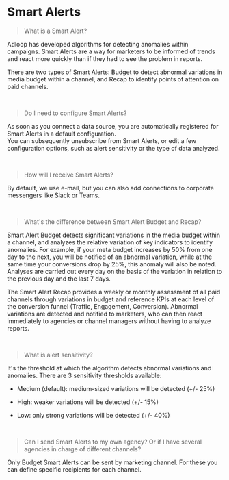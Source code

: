 # Smart Alerts

> What is a Smart Alert?

Adloop has developed algorithms for detecting anomalies within
campaigns. Smart Alerts are a way for marketers to be informed of trends
and react more quickly than if they had to see the problem in reports.

There are two types of Smart Alerts: Budget to detect abnormal
variations in media budget within a channel, and Recap to identify
points of attention on paid channels.

 

> Do I need to configure Smart Alerts?

As soon as you connect a data source, you are automatically registered
for Smart Alerts in a default configuration.\
You can subsequently unsubscribe from Smart Alerts, or edit a few
configuration options, such as alert sensitivity or the type of data
analyzed.

 

> How will I receive Smart Alerts?

By default, we use e-mail, but you can also add connections to corporate
messengers like Slack or Teams.

 

> What\'s the difference between Smart Alert Budget and Recap?

Smart Alert Budget detects significant variations in the media budget
within a channel, and analyzes the relative variation of key indicators
to identify anomalies. For example, if your meta budget increases by 50%
from one day to the next, you will be notified of an abnormal variation,
while at the same time your conversions drop by 25%, this anomaly will
also be noted. Analyses are carried out every day on the basis of the
variation in relation to the previous day and the last 7 days.

The Smart Alert Recap provides a weekly or monthly assessment of all
paid channels through variations in budget and reference KPIs at each
level of the conversion funnel (Traffic, Engagement, Conversion).
Abnormal variations are detected and notified to marketers, who can then
react immediately to agencies or channel managers without having to
analyze reports.

 

> What is alert sensitivity?

It\'s the threshold at which the algorithm detects abnormal variations
and anomalies. There are 3 sensitivity thresholds available:

-   Medium (default): medium-sized variations will be detected (+/- 25%)

-   High: weaker variations will be detected (+/- 15%)

-   Low: only strong variations will be detected (+/- 40%)

 

> Can I send Smart Alerts to my own agency? Or if I have several
> agencies in charge of different channels?

Only Budget Smart Alerts can be sent by marketing channel. For these you
can define specific recipients for each channel.
